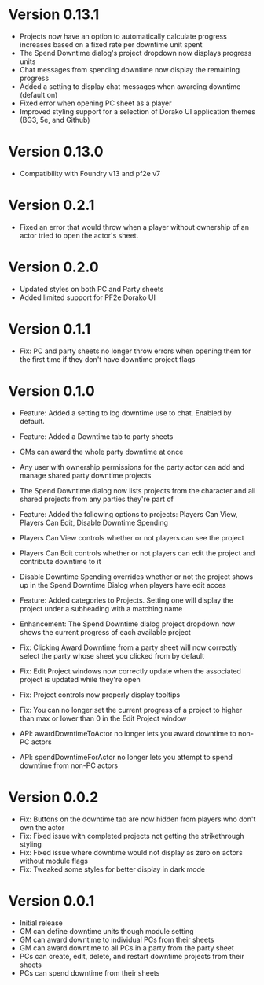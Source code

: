 # Version 0.13.1
- Projects now have an option to automatically calculate progress increases based on a fixed rate per downtime unit spent
- The Spend Downtime dialog's project dropdown now displays progress units
- Chat messages from spending downtime now display the remaining progress
- Added a setting to display chat messages when awarding downtime (default on)
- Fixed error when opening PC sheet as a player
- Improved styling support for a selection of Dorako UI application themes (BG3, 5e, and Github)

# Version 0.13.0
- Compatibility with Foundry v13 and pf2e v7

# Version 0.2.1
- Fixed an error that would throw when a player without ownership of an actor tried to open the actor's sheet.

# Version 0.2.0
- Updated styles on both PC and Party sheets
- Added limited support for PF2e Dorako UI

# Version 0.1.1
- Fix: PC and party sheets no longer throw errors when opening them for the first time if they don't have downtime project flags

# Version 0.1.0
- Feature: Added a setting to log downtime use to chat. Enabled by default.
- Feature: Added a Downtime tab to party sheets
 - GMs can award the whole party downtime at once
 - Any user with ownership permissions for the party actor can add and manage shared party downtime projects
 - The Spend Downtime dialog now lists projects from the character and all shared projects from any parties they're part of
- Feature: Added the following options to projects: Players Can View, Players Can Edit, Disable Downtime Spending
 - Players Can View controls whether or not players can see the project
 - Players Can Edit controls whether or not players can edit the project and contribute downtime to it
 - Disable Downtime Spending overrides whether or not the project shows up in the Spend Downtime Dialog when players have edit acces
- Feature: Added categories to Projects. Setting one will display the project under a subheading with a matching name

- Enhancement: The Spend Downtime dialog project dropdown now shows the current progress of each available project

- Fix: Clicking Award Downtime from a party sheet will now correctly select the party whose sheet you clicked from by default
- Fix: Edit Project windows now correctly update when the associated project is updated while they're open
- Fix: Project controls now properly display tooltips
- Fix: You can no longer set the current progress of a project to higher than max or lower than 0 in the Edit Project window

- API: awardDowntimeToActor no longer lets you award downtime to non-PC actors
- API: spendDowntimeForActor no longer lets you attempt to spend downtime from non-PC actors

# Version 0.0.2
- Fix: Buttons on the downtime tab are now hidden from players who don't own the actor
- Fix: Fixed issue with completed projects not getting the strikethrough styling
- Fix: Fixed issue where downtime would not display as zero on actors without module flags
- Fix: Tweaked some styles for better display in dark mode

# Version 0.0.1
- Initial release
- GM can define downtime units though module setting
- GM can award downtime to individual PCs from their sheets
- GM can award downtime to all PCs in a party from the party sheet
- PCs can create, edit, delete, and restart downtime projects from their sheets
- PCs can spend downtime from their sheets